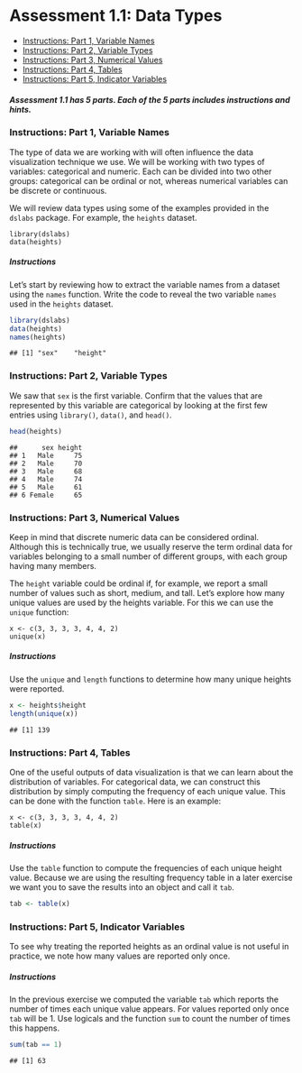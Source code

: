 Assessment 1.1: Data Types
================

- [Instructions: Part 1, Variable
  Names](#instructions-part-1-variable-names)
- [Instructions: Part 2, Variable
  Types](#instructions-part-2-variable-types)
- [Instructions: Part 3, Numerical
  Values](#instructions-part-3-numerical-values)
- [Instructions: Part 4, Tables](#instructions-part-4-tables)
- [Instructions: Part 5, Indicator
  Variables](#instructions-part-5-indicator-variables)

#### *Assessment 1.1 has 5 parts. Each of the 5 parts includes instructions and hints.*

### Instructions: Part 1, Variable Names

The type of data we are working with will often influence the data
visualization technique we use. We will be working with two types of
variables: categorical and numeric. Each can be divided into two other
groups: categorical can be ordinal or not, whereas numerical variables
can be discrete or continuous.

We will review data types using some of the examples provided in the
`dslabs` package. For example, the `heights` dataset.

    library(dslabs)
    data(heights)

##### Instructions

Let’s start by reviewing how to extract the variable names from a
dataset using the `names` function. Write the code to reveal the two
variable `names` used in the `heights` dataset.

``` r
library(dslabs)
data(heights)
names(heights)
```

    ## [1] "sex"    "height"

### Instructions: Part 2, Variable Types

We saw that `sex` is the first variable. Confirm that the values that
are represented by this variable are categorical by looking at the first
few entries using `library()`, `data()`, and `head()`.

``` r
head(heights)
```

    ##      sex height
    ## 1   Male     75
    ## 2   Male     70
    ## 3   Male     68
    ## 4   Male     74
    ## 5   Male     61
    ## 6 Female     65

### Instructions: Part 3, Numerical Values

Keep in mind that discrete numeric data can be considered ordinal.
Although this is technically true, we usually reserve the term ordinal
data for variables belonging to a small number of different groups, with
each group having many members.

The `height` variable could be ordinal if, for example, we report a
small number of values such as short, medium, and tall. Let’s explore
how many unique values are used by the heights variable. For this we can
use the `unique` function:

    x <- c(3, 3, 3, 3, 4, 4, 2)
    unique(x)

##### Instructions

Use the `unique` and `length` functions to determine how many unique
heights were reported.

``` r
x <- heights$height
length(unique(x))
```

    ## [1] 139

### Instructions: Part 4, Tables

One of the useful outputs of data visualization is that we can learn
about the distribution of variables. For categorical data, we can
construct this distribution by simply computing the frequency of each
unique value. This can be done with the function `table`. Here is an
example:

    x <- c(3, 3, 3, 3, 4, 4, 2)
    table(x)

##### Instructions

Use the `table` function to compute the frequencies of each unique
height value. Because we are using the resulting frequency table in a
later exercise we want you to save the results into an object and call
it `tab`.

``` r
tab <- table(x)
```

### Instructions: Part 5, Indicator Variables

To see why treating the reported heights as an ordinal value is not
useful in practice, we note how many values are reported only once.

##### Instructions

In the previous exercise we computed the variable `tab` which reports
the number of times each unique value appears. For values reported only
once `tab` will be 1. Use logicals and the function `sum` to count the
number of times this happens.

``` r
sum(tab == 1)
```

    ## [1] 63
